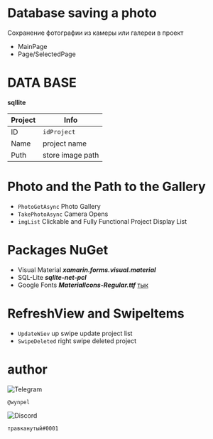 Database saving a photo
===========
Сохранение фотографии из камеры или галереи в проект
- MainPage
- Page/SelectedPage

DATA BASE
===========
**sqllite**

| Project | Info |
|----------------|---------|
| ID | `idProject` |
| Name | project name |
| Puth | store image path |

Photo and the Path to the Gallery
===========
- `PhotoGetAsync` Photo Gallery
- `TakePhotoAsync` Camera Opens
- `imgList` Сlickable and Fully Functional Project Display List

Packages NuGet
===========
- Visual Material  **_xamarin.forms.visual.material_** 
- SQL-Lite **_sqlite-net-pcl_** 
- Google Fonts  **_MaterialIcons-Regular.ttf_** 
[тык](https://github.com/google/material-design-icons/blob/master/font/MaterialIcons-Regular.ttf)

RefreshView and SwipeItems
===========
- `UpdateWiev` up swipe update project list
- `SwipeDeleted` right swipe deleted project


author
===========
![Telegram](https://img.shields.io/badge/Telegram-2CA5E0?style=for-the-badge&logo=telegram&logoColor=white)
```
@wynpel
```
![Discord](https://img.shields.io/badge/%3CServer%3E-%237289DA.svg?style=for-the-badge&logo=discord&logoColor=white)
```
травканутый#0001
```
